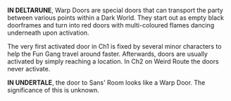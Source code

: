 **IN DELTARUNE**, Warp Doors are special doors that can transport the party between various points within a <a onclick="loadFile('Dark World.md')">Dark World</a>. They start out as empty black doorframes and turn into red doors with multi-coloured flames dancing underneath upon activation. 

The very first activated door in Ch1 is fixed by several minor characters to help the Fun Gang travel around faster. Afterwards, doors are usually activated by simply reaching a location. 
In Ch2 on Weird Route the doors never activate.

**IN UNDERTALE**, the door to <a onclick="loadFile('Sans\' Room')">Sans' Room</a> looks like a Warp Door. The significance of this is unknown.